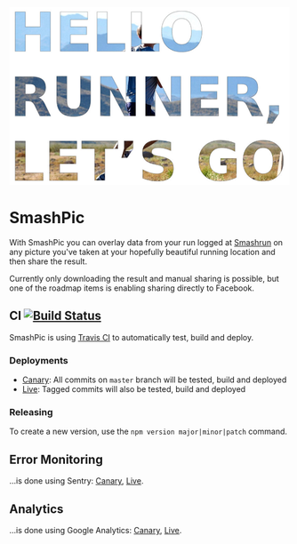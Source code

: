 ![Hello runner, let's go](preview.jpg)

# SmashPic

With SmashPic you can overlay data from your run logged at [Smashrun](https://smashrun.com) on any picture you've taken at your hopefully beautiful running location and then share the result.

Currently only downloading the result and manual sharing is possible, but one of the roadmap items is enabling sharing directly to Facebook.

## CI [![Build Status](https://travis-ci.org/cwygoda/smashpic.svg?branch=feature%2Ftravis-ci)](https://travis-ci.org/cwygoda/smashpic)

SmashPic is using [Travis CI](https://travis-ci.org/cwygoda/smashpic) to automatically test, build and deploy.

### Deployments

* [Canary](https://canary.smashpic.io/): All commits on `master` branch will be tested, build and deployed
* [Live](https://smashpic.io/): Tagged commits will also be tested, build and deployed

### Releasing

To create a new version, use the `npm version major|minor|patch` command.

## Error Monitoring

…is done using Sentry: [Canary](https://sentry.io/christian-wygoda/smashpic-canary/), [Live](https://sentry.io/christian-wygoda/smashpic-live/).

## Analytics

…is done using Google Analytics: [Canary](https://analytics.google.com/analytics/web/#/embed/report-home/a112185776w172987022p172422989/), [Live](https://analytics.google.com/analytics/web/#embed/report-home/a112185776w167237635p167506675/).
